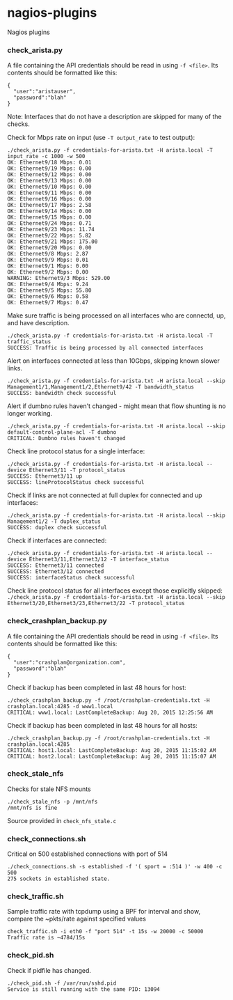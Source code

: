 # nagios-plugins
Nagios plugins

### check_arista.py

A file containing the API credentials should be read in using `-f <file>`. Its contents should be formatted like this:
```
{
  "user":"aristauser",
  "password":"blah"
}
```

Note: Interfaces that do not have a description are skipped for many of the checks.

Check for Mbps rate on input (use `-T output_rate` to test output):
```
./check_arista.py -f credentials-for-arista.txt -H arista.local -T input_rate -c 1000 -w 500
OK: Ethernet9/18 Mbps: 0.01
OK: Ethernet9/19 Mbps: 0.00
OK: Ethernet9/12 Mbps: 0.00
OK: Ethernet9/13 Mbps: 0.00
OK: Ethernet9/10 Mbps: 0.00
OK: Ethernet9/11 Mbps: 0.00
OK: Ethernet9/16 Mbps: 0.00
OK: Ethernet9/17 Mbps: 2.58
OK: Ethernet9/14 Mbps: 0.00
OK: Ethernet9/15 Mbps: 0.00
OK: Ethernet9/24 Mbps: 0.71
OK: Ethernet9/23 Mbps: 11.74
OK: Ethernet9/22 Mbps: 5.82
OK: Ethernet9/21 Mbps: 175.00
OK: Ethernet9/20 Mbps: 0.00
OK: Ethernet9/8 Mbps: 2.87
OK: Ethernet9/9 Mbps: 0.01
OK: Ethernet9/1 Mbps: 0.00
OK: Ethernet9/2 Mbps: 0.00
WARNING: Ethernet9/3 Mbps: 529.00
OK: Ethernet9/4 Mbps: 9.24
OK: Ethernet9/5 Mbps: 55.80
OK: Ethernet9/6 Mbps: 0.58
OK: Ethernet9/7 Mbps: 0.47
```

Make sure traffic is being processed on all interfaces who are connectd, up, and have description.
```
./check_arista.py -f credentials-for-arista.txt -H arista.local -T traffic_status
SUCCESS: Traffic is being processed by all connected interfaces
```

Alert on interfaces connected at less than 10Gbps, skipping known slower links.
```
./check_arista.py -f credentials-for-arista.txt -H arista.local --skip Management1/1,Management1/2,Ethernet9/42 -T bandwidth_status
SUCCESS: bandwidth check successful
```

Alert if dumbno rules haven't changed - might mean that flow shunting is no longer working.
```
./check_arista.py -f credentials-for-arista.txt -H arista.local --skip default-control-plane-acl -T dumbno
CRITICAL: Dumbno rules haven't changed
```

Check line protocol status for a single interface:
```
./check_arista.py -f credentials-for-arista.txt -H arista.local --device Ethernet3/11 -T protocol_status
SUCCESS: Ethernet3/11 up
SUCCESS: lineProtocolStatus check successful
```

Check if links are not connected at full duplex for connected and up interfaces:
```
./check_arista.py -f credentials-for-arista.txt -H arista.local --skip Management1/2 -T duplex_status
SUCCESS: duplex check successful
```

Check if interfaces are connected:
```
./check_arista.py -f credentials-for-arista.txt -H arista.local --device Ethernet3/11,Ethernet3/12 -T interface_status
SUCCESS: Ethernet3/11 connected
SUCCESS: Ethernet3/12 connected
SUCCESS: interfaceStatus check successful
```

Check line protocol status for all interfaces except those explicitly skipped:
`./check_arista.py -f credentials-for-arista.txt -H arista.local --skip Ethernet3/20,Ethernet3/23,Ethernet3/22 -T protocol_status`

### check_crashplan_backup.py

A file containing the API credentials should be read in using `-f <file>`. Its contents should be formatted like this:
```
{
  "user":"crashplan@organization.com",
  "password":"blah"
}
```

Check if backup has been completed in last 48 hours for host:
```
./check_crashplan_backup.py -f /root/crashplan-credentials.txt -H crashplan.local:4285 -d www1.local
CRITICAL: www1.local: LastCompleteBackup: Aug 20, 2015 12:25:56 AM
```

Check if backup has been completed in last 48 hours for all hosts:
```
./check_crashplan_backup.py -f /root/crashplan-credentials.txt -H crashplan.local:4285
CRITICAL: host1.local: LastCompleteBackup: Aug 20, 2015 11:15:02 AM
CRITICAL: host2.local: LastCompleteBackup: Aug 20, 2015 11:15:07 AM
```

### check_stale_nfs

Checks for stale NFS mounts
```
./check_stale_nfs -p /mnt/nfs
/mnt/nfs is fine
```

Source provided in `check_nfs_stale.c`

### check_connections.sh

Critical on 500 established connections with port of 514
```
./check_connections.sh -s established -f '( sport = :514 )' -w 400 -c 500
275 sockets in established state.
```

### check_traffic.sh

Sample traffic rate with tcpdump using a BPF for interval and show, compare the ~pkts/rate against specified values
```
check_traffic.sh -i eth0 -f "port 514" -t 15s -w 20000 -c 50000
Traffic rate is ~4784/15s
```

### check_pid.sh

Check if pidfile has changed.
```
./check_pid.sh -f /var/run/sshd.pid
Service is still running with the same PID: 13094
```

